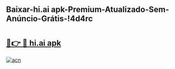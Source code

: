
## Baixar-hi.ai apk-Premium-Atualizado-Sem-Anúncio-Grátis-!4d4rc

# <h2><a href="https://andorid.site?title=hi.ai_apk&ref=27">🔗👉 🔴 hi.ai apk</a></h2>

[![acn](https://github.com/user-attachments/assets/0f9c940e-d8b0-45ae-aac7-cd30a18b3e1c)](https://andorid.site?title=hi.ai_apk&ref=27)

